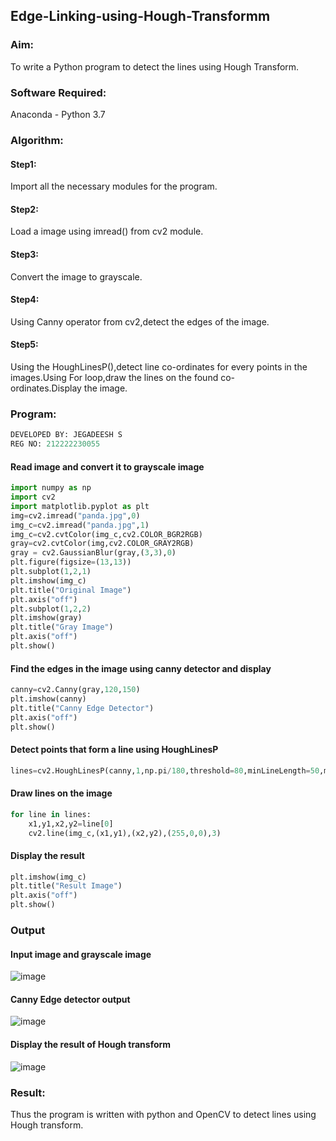 ## Edge-Linking-using-Hough-Transformm
### Aim:
To write a Python program to detect the lines using Hough Transform.

### Software Required:
Anaconda - Python 3.7

### Algorithm:
#### Step1:

Import all the necessary modules for the program.
#### Step2:

Load a image using imread() from cv2 module.
#### Step3:

Convert the image to grayscale.
#### Step4:

Using Canny operator from cv2,detect the edges of the image.
#### Step5:

Using the HoughLinesP(),detect line co-ordinates for every points in the images.Using For loop,draw the lines on the found co-ordinates.Display the image.
### Program:
```python
DEVELOPED BY: JEGADEESH S
REG NO: 212222230055
```
#### Read image and convert it to grayscale image
```python
import numpy as np
import cv2
import matplotlib.pyplot as plt
img=cv2.imread("panda.jpg",0)
img_c=cv2.imread("panda.jpg",1)
img_c=cv2.cvtColor(img_c,cv2.COLOR_BGR2RGB)
gray=cv2.cvtColor(img,cv2.COLOR_GRAY2RGB)
gray = cv2.GaussianBlur(gray,(3,3),0)
plt.figure(figsize=(13,13))
plt.subplot(1,2,1)
plt.imshow(img_c)
plt.title("Original Image")
plt.axis("off")
plt.subplot(1,2,2)
plt.imshow(gray)
plt.title("Gray Image")
plt.axis("off")
plt.show()
```
#### Find the edges in the image using canny detector and display
```python
canny=cv2.Canny(gray,120,150)
plt.imshow(canny)
plt.title("Canny Edge Detector")
plt.axis("off")
plt.show()
```
#### Detect points that form a line using HoughLinesP
```python
lines=cv2.HoughLinesP(canny,1,np.pi/180,threshold=80,minLineLength=50,maxLineGap=250)
```
#### Draw lines on the image
```python
for line in lines:
    x1,y1,x2,y2=line[0]
    cv2.line(img_c,(x1,y1),(x2,y2),(255,0,0),3)
```
#### Display the result
```python
plt.imshow(img_c)
plt.title("Result Image")
plt.axis("off")
plt.show()
```
### Output

#### Input image and grayscale image
![image](https://github.com/JEGADEESH07/Edge-Linking-using-Hough-Transformm/assets/113497131/819712da-df0d-4a20-b997-ee812ff35703)

#### Canny Edge detector output
![image](https://github.com/JEGADEESH07/Edge-Linking-using-Hough-Transformm/assets/113497131/4855634f-f485-4f39-b2c8-227595f2fe89)


#### Display the result of Hough transform
![image](https://github.com/JEGADEESH07/Edge-Linking-using-Hough-Transformm/assets/113497131/c50c8319-2b4e-4122-a910-f4681f421786)

### Result:
Thus the program is written with python and OpenCV to detect lines using Hough transform.
